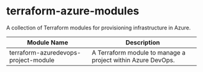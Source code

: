 # terraform-azure-modules
A collection of Terraform modules for provisioning infrastructure in Azure.

| Module Name | Description | 
|-------------|-------------|
| terraform-azuredevops-project-module | A Terraform module to manage a project within Azure DevOps. | 
